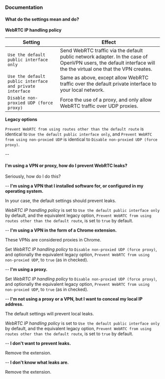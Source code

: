 ### Documentation

#### What do the settings mean and do?

**WebRTC IP handling policy**

Setting | Effect 
--- | ---
`Use the default public interface only` | Send WebRTC traffic via the default public network adapter. In the case of OpenVPN users, the default interface will the the virtual one that the VPN creates.
`Use the default public interface and private interface` | Same as above, except allow WebRTC traffic over the default private interface to your local network.
`Disable non-proxied UDP (force proxy)` | Force the use of a proxy, and only allow WebRTC traffic over UDP proxies.

**Legacy options**

`Prevent WebRTC from using routes other than the default route` is identical to `Use the default public interface only`, and `Prevent WebRTC from using non-proxied UDP` is identical to `Disable non-proxied UDP (force proxy)`.

--
#### I'm using a VPN or proxy, how do I prevent WebRTC leaks?

Seriously, how do I do this?

--
**I'm using a VPN that I installed software for, or configured in my operating system.**

In your case, the default settings should prevent leaks.

*WebRTC IP handling policy* is set to `Use the default public interface only` by default, and the equivalent legacy option, `Prevent WebRTC from using routes other than the default route`, is set to `true` by default.

--
**I'm using a VPN in the form of a Chrome extension.**

These VPNs are considered proxies in Chrome.

Set *WebRTC IP handling policy* to `Disable non-proxied UDP (force proxy)`, and optionally the equivalent legacy option, `Prevent WebRTC from using non-proxied UDP`, to `true` (as in checked).

--
**I'm using a proxy.**

Set *WebRTC IP handling policy* to `Disable non-proxied UDP (force proxy)`, and optionally the equivalent legacy option, `Prevent WebRTC from using non-proxied UDP`, to `true` (as in checked).

--
**I'm not using a proxy or a VPN, but I want to conceal my local IP address.**

The default settings will prevent local leaks.

*WebRTC IP handling policy* is set to `Use the default public interface only` by default, and the equivalent legacy option, `Prevent WebRTC from using routes other than the default route`, is set to `true` by default.

--
**I don't want to prevent leaks.**

Remove the extension.

--
**I don't know what leaks are.**

Remove the extension.
